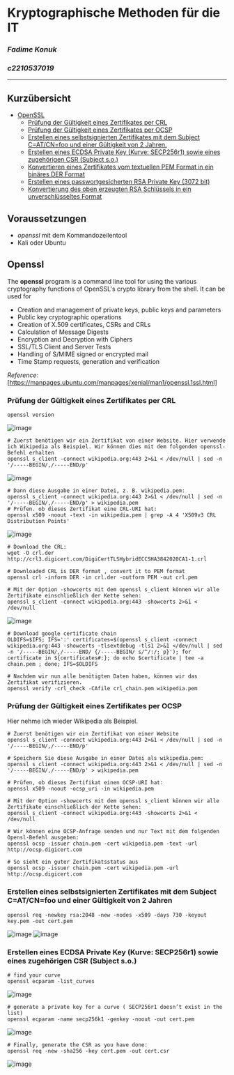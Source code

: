 # Kryptographische Methoden für die IT

### *Fadime Konuk*
### *c2210537019*
___
## Kurzübersicht
- [OpenSSL](#ueberschriften)
	- [Prüfung der Gültigkeit eines Zertifikates per CRL](#crl)
	- [Prüfung der Gültigkeit eines Zertifikates per OCSP](#ocsp)
  - [Erstellen eines selbstsignierten Zertifikates mit dem Subject C=AT/CN=foo
und einer Gültigkeit von 2 Jahren.](#at)
  - [Erstellen eines ECDSA Private Key (Kurve: SECP256r1) sowie eines
zugehörigen CSR (Subject s.o.)](#crs)
  - [Konvertieren eines Zertifikates vom textuellen PEM Format in ein binäres
DER Format](#der)
  - [Erstellen eines passwortgesicherten RSA Private Key (3072 bit)](#rsa)
  - [Konvertierung des oben erzeugten RSA Schlüssels in ein unverschlüsseltes
Format](#rsa1)

## Voraussetzungen
  - _openssl_ mit dem Kommandozeilentool
  - Kali oder Ubuntu

<a name="ueberschriften"></a>
## Openssl

The __openssl__ program is a command line tool for using the various cryptography functions of OpenSSL's crypto library from the shell.  It can be used for
  - Creation and management of private keys, public keys and parameters
  - Public key cryptographic operations
  - Creation of X.509 certificates, CSRs and CRLs
  - Calculation of Message Digests
  - Encryption and Decryption with Ciphers
  - SSL/TLS Client and Server Tests
  - Handling of S/MIME signed or encrypted mail
  - Time Stamp requests, generation and verification
  
_Reference_: [https://manpages.ubuntu.com/manpages/xenial/man1/openssl.1ssl.html]

<a name="crl"></a>
### Prüfung der Gültigkeit eines Zertifikates per CRL

```
openssl version
```
![image](https://user-images.githubusercontent.com/59235025/194764971-4d8d1a9a-001b-4706-9e1a-914e622cfef3.png)

```
# Zuerst benötigen wir ein Zertifikat von einer Website. Hier verwende ich Wikipedia als Beispiel. Wir können dies mit dem folgenden openssl-Befehl erhalten
openssl s_client -connect wikipedia.org:443 2>&1 < /dev/null | sed -n '/-----BEGIN/,/-----END/p'
```
![image](https://user-images.githubusercontent.com/59235025/194765055-17247c8a-bea1-4b43-b495-c651746caee1.png)

```
# Dann diese Ausgabe in einer Datei, z. B. wikipedia.pem:
openssl s_client -connect wikipedia.org:443 2>&1 < /dev/null | sed -n '/-----BEGIN/,/-----END/p' > wikipedia.pem
# Prüfen. ob dieses Zertifikat eine CRL-URI hat:
openssl x509 -noout -text -in wikipedia.pem | grep -A 4 'X509v3 CRL Distribution Points'
```
![image](https://user-images.githubusercontent.com/59235025/194765190-701d82e4-a04b-4ca5-b6f1-6fe45968b7a7.png)

```
# Download the CRL:
wget -O crl.der http://crl3.digicert.com/DigiCertTLSHybridECCSHA3842020CA1-1.crl

# Downloaded CRL is DER format , convert it to PEM format
openssl crl -inform DER -in crl.der -outform PEM -out crl.pem

# Mit der Option -showcerts mit dem openssl s_client können wir alle Zertifikate einschließlich der Kette sehen:
openssl s_client -connect wikipedia.org:443 -showcerts 2>&1 < /dev/null
```
![image](https://user-images.githubusercontent.com/59235025/194765618-852bc2d4-1a74-4682-8f06-8bc6d88bce61.png)

```
# Download google certificate chain
OLDIFS=$IFS; IFS=':' certificates=$(openssl s_client -connect wikipedia.org:443 -showcerts -tlsextdebug -tls1 2>&1 </dev/null | sed -n '/-----BEGIN/,/-----END/ {/-----BEGIN/ s/^/:/; p}'); for certificate in ${certificates#:}; do echo $certificate | tee -a chain.pem ; done; IFS=$OLDIFS

# Nachdem wir nun alle benötigten Daten haben, können wir das Zertifikat verifizieren.
openssl verify -crl_check -CAfile crl_chain.pem wikipedia.pem
```

<a name="ocsp"></a>
### Prüfung der Gültigkeit eines Zertifikates per OCSP

Hier nehme ich wieder Wikipedia als Beispiel.

```
# Zuerst benötigen wir ein Zertifikat von einer Website
openssl s_client -connect wikipedia.org:443 2>&1 < /dev/null | sed -n '/-----BEGIN/,/-----END/p'
```

```
# Speichern Sie diese Ausgabe in einer Datei als wikipedia.pem:
openssl s_client -connect wikipedia.org:443 2>&1 < /dev/null | sed -n '/-----BEGIN/,/-----END/p' > wikipedia.pem

# Prüfen, ob dieses Zertifikat einen OCSP-URI hat:
openssl x509 -noout -ocsp_uri -in wikipedia.pem

# Mit der Option -showcerts mit dem openssl s_client können wir alle Zertifikate einschließlich der Kette sehen:
openssl s_client -connect wikipedia.org:443 -showcerts 2>&1 < /dev/null

# Wir können eine OCSP-Anfrage senden und nur Text mit dem folgenden Opensl-Befehl ausgeben:
openssl ocsp -issuer chain.pem -cert wikipedia.pem -text -url http://ocsp.digicert.com

# So sieht ein guter Zertifikatsstatus aus
openssl ocsp -issuer chain.pem -cert wikipedia.pem -url http://ocsp.digicert.com
```

<a name="at"></a>
### Erstellen eines selbstsignierten Zertifikates mit dem Subject C=AT/CN=foo und einer Gültigkeit von 2 Jahren

```
openssl req -newkey rsa:2048 -new -nodes -x509 -days 730 -keyout key.pem -out cert.pem
```

![image](https://user-images.githubusercontent.com/59235025/194767620-a19452d1-6bee-4bb9-887e-cf26e239457e.png)
![image](https://user-images.githubusercontent.com/59235025/194767723-1c0e8b7e-db06-452a-8e6c-de2e5b78829f.png)

<a name="crs"></a>
### Erstellen eines ECDSA Private Key (Kurve: SECP256r1) sowie eines zugehörigen CSR (Subject s.o.)

```
# find your curve
openssl ecparam -list_curves
````
![image](https://user-images.githubusercontent.com/59235025/194767851-b686f56b-dd24-41eb-bc05-08b029b1cbf1.png)

```
# generate a private key for a curve ( SECP256r1 doesn’t exist in the list)
openssl ecparam -name secp256k1 -genkey -noout -out cert.pem
```
![image](https://user-images.githubusercontent.com/59235025/194767927-58059efe-2251-4db0-b127-8096bd820f17.png)

```
# Finally, generate the CSR as you have done:
openssl req -new -sha256 -key cert.pem -out cert.csr
```
![image](https://user-images.githubusercontent.com/59235025/194768002-209adc02-1975-4994-9224-54775e6990a3.png)














